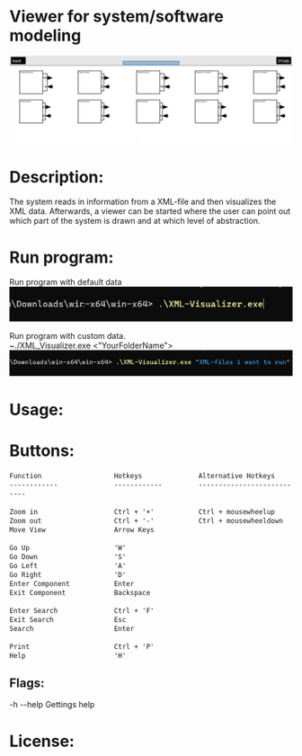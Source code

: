 # Viewer for system/software modeling

![alt text](Frontpage.png?raw=true)

# Description:
The system reads in information from a XML-file and then visualizes the XML data.
Afterwards, a viewer can be started where the user can point out which part of 
the system is drawn and at which level of abstraction.

# Run program:
Run program with default data
<br>![alt text](RunFakeData.png?raw=true)

Run program with custom data. 
<br>~./XML_Visualizer.exe <"YourFolderName">
<br>![alt text](RunYourData.png?raw=true)

# Usage:

# Buttons:

    Function                  Hotkeys              Alternative Hotkeys
    ------------              ------------         ---------------------------

    Zoom in                   Ctrl + '+'           Ctrl + mousewheelup
    Zoom out                  Ctrl + '-'           Ctrl + mousewheeldown   
    Move View                 Arrow Keys

    Go Up                     'W'
    Go Down                   'S'
    Go Left                   'A'
    Go Right                  'D'
    Enter Component           Enter
    Exit Component            Backspace
     
    Enter Search              Ctrl + 'F'
    Exit Search               Esc
    Search                    Enter
     
    Print                     Ctrl + 'P'
    Help                      'H'

## Flags:
-h --help   Gettings help 

# License:
